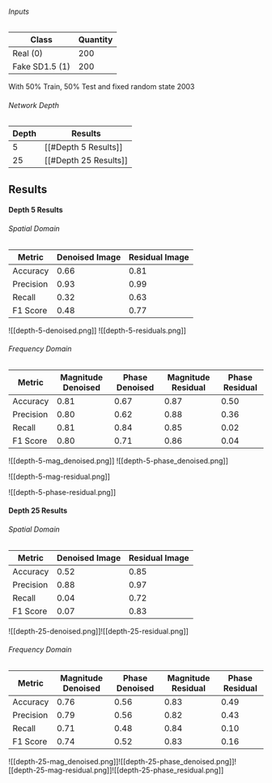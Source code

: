 ###### Inputs

| Class          | Quantity |
| -------------- | -------- |
| Real (0)       | 200      |
| Fake SD1.5 (1) | 200      |
With 50% Train, 50% Test and fixed random state 2003
###### Network Depth
| Depth | Results               |
| ----- | --------------------- |
| 5     | [[#Depth 5 Results]]  |
| 25    | [[#Depth 25 Results]] |


## Results
#### Depth 5 Results
###### Spatial Domain

| Metric    | Denoised Image | Residual Image |
|-----------|----------------|----------------|
| Accuracy  | 0.66           | 0.81           |
| Precision | 0.93           | 0.99           |
| Recall    | 0.32           | 0.63           |
| F1 Score  | 0.48           | 0.77           |
![[depth-5-denoised.png]]
![[depth-5-residuals.png]]
###### Frequency Domain

| Metric    | Magnitude Denoised | Phase Denoised | Magnitude Residual | Phase Residual |
| --------- | ------------------ | -------------- | ------------------ | -------------- |
| Accuracy  | 0.81               | 0.67           | 0.87               | 0.50           |
| Precision | 0.80               | 0.62           | 0.88               | 0.36           |
| Recall    | 0.81               | 0.84           | 0.85               | 0.02           |
| F1 Score  | 0.80               | 0.71           | 0.86               | 0.04           |
![[depth-5-mag_denoised.png]]
![[depth-5-phase_denoised.png]]

![[depth-5-mag-residual.png]]

![[depth-5-phase-residual.png]]


#### Depth 25 Results
###### Spatial Domain
| Metric    | Denoised Image | Residual Image |
| --------- | -------------- | -------------- |
| Accuracy  | 0.52           | 0.85           |
| Precision | 0.88           | 0.97           |
| Recall    | 0.04           | 0.72           |
| F1 Score  | 0.07           | 0.83           |
![[depth-25-denoised.png]]![[depth-25-residual.png]]
###### Frequency Domain

| Metric    | Magnitude Denoised | Phase Denoised | Magnitude Residual | Phase Residual |
|-----------|--------------------|----------------|--------------------|----------------|
| Accuracy  | 0.76               | 0.56           | 0.83               | 0.49           |
| Precision | 0.79               | 0.56           | 0.82               | 0.43           |
| Recall    | 0.71               | 0.48           | 0.84               | 0.10           |
| F1 Score  | 0.74               | 0.52           | 0.83               | 0.16           |
![[depth-25-mag_denoised.png]]![[depth-25-phase_denoised.png]]![[depth-25-mag-residual.png]]![[depth-25-phase_residual.png]]